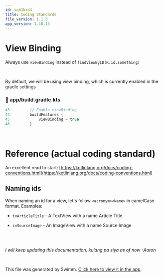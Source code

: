 ```yaml
---
id: sqb1kzd4
title: Coding Standards
file_version: 1.1.3
app_version: 1.18.13
---
```


# View Binding

Always use `viewBinding` instead of `findViewByID(R.id.something)`

<br/>

By default, we will be using view binding, which is currently enabled in the gradle settings
<!-- NOTE-swimm-snippet: the lines below link your snippet to Swimm -->
### 📄 app/build.gradle.kts
```kotlin
43         // Enable viewBinding
44         buildFeatures {
45             viewBinding = true
46         }
```

<br/>

# Reference (actual coding standard)

An excellent read to start: [https://kotlinlang.org/docs/coding-conventions.html](https://kotlinlang.org/docs/coding-conventions.html)

## Naming ids

When naming an id for a view, let's follow `<acronym><Name>` in camelCase format. Examples:

*   `tvArticleTitle` - A TextView with a name Article Title

*   `ivSourceImage` - An ImageView with a name Source Image
<br/>

<br/>

_I will keep updating this documentation, kulang pa siya as of now -Aaron_

<br/>

This file was generated by Swimm. [Click here to view it in the app](https://app.swimm.io/repos/Z2l0aHViJTNBJTNBbmV3c21lYWQlM0ElM0F1YmVyZ29ubXg=/docs/sqb1kzd4).
